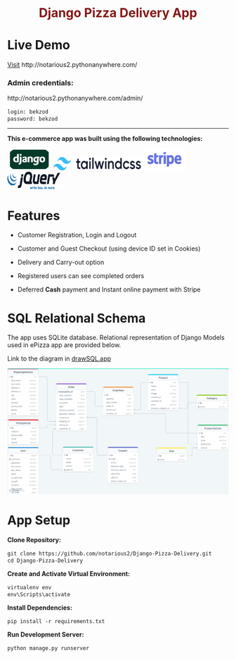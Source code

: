 <h1 style="color:rgb(133, 24, 24); text-align:center">Django Pizza Delivery App</h1>

<h1>Live Demo</h1>
<a href="http://notarious2.pythonanywhere.com/">Visit</a> http://notarious2.pythonanywhere.com/

<h3>Admin credentials:</h3>

<p>http://notarious2.pythonanywhere.com/admin/</p>

```
login: bekzod
password: bekzod
```

<hr>
<p style="font-weight: bold;">This e-commerce app was built using the following technologies:</p>
<p float="left">
<img src="images/django.jpeg" style="width:100px; height: 50px; border-radius: 100px;" alt="Django">
<img src="images/tailwindcss.svg" style="width:200px; height: 30px;" alt="TailwindCSS">
<img src="images/stripe.webp" style="width:100px; height: 50px;" alt="Stripe">
<img src="images/jquery.svg" style="width:120px; height: 40px;" alt="JQuery">

</p>
<h1>Features</h1>
<ul>
    <li>
        <p>Customer Registration, Login and Logout</p>
    </li>
    <li>
        <p>Customer and Guest Checkout (using device ID set in Cookies) </p>
    </li>
    <li>
        <p>Delivery and Carry-out option</p>
    </li>
    <li>
        <p>Registered users can see completed orders</p>
    </li>
    <li>
        <p>Deferred <strong>Cash</strong> payment and Instant online payment with Stripe</p>
    </li>

</ul>

<h1>SQL Relational Schema</h1>
<p>The app uses SQLite database. Relational representation of Django Models used in ePizza app are provided below. </p>
<p>Link to the diagram in <a href="https://drawsql.app/teams/bekzods-team-1/diagrams/epizza-django">drawSQL.app</a></p>
<img src="images/sql_schema.png" alt="SQL model"/>

<h1>App Setup</h1>

**Clone Repository:**

```
git clone https://github.com/notarious2/Django-Pizza-Delivery.git
cd Django-Pizza-Delivery
```

**Create and Activate Virtual Environment:**

```
virtualenv env
env\Scripts\activate
```

**Install Dependencies:**

```
pip install -r requirements.txt
```

**Run Development Server:**

```
python manage.py runserver
```

